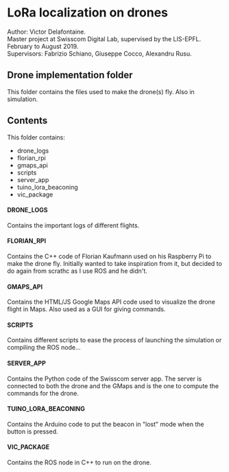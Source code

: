 # LoRa localization on drones

Author: Victor Delafontaine.  
Master project at Swisscom Digital Lab, supervised by the LIS-EPFL.  
February to August 2019.  
Supervisors: Fabrizio Schiano, Giuseppe Cocco, Alexandru Rusu.  


## Drone implementation folder

This folder contains the files used to make the drone(s) fly. Also in simulation.


## Contents

This folder contains:
- drone_logs
- florian_rpi
- gmaps_api
- scripts
- server_app
- tuino_lora_beaconing
- vic_package

#### DRONE_LOGS
Contains the important logs of different flights.

#### FLORIAN_RPI
Contains the C++ code of Florian Kaufmann used on his Raspberry Pi to make the drone fly. Initially wanted to take inspiration from it, but decided to do again from scrathc as I use ROS and he didn't.

#### GMAPS_API
Contains the HTML/JS Google Maps API code used to visualize the drone flight in Maps. Also used as a GUI for giving commands.

#### SCRIPTS
Contains different scripts to ease the process of launching the simulation or compiling the ROS node...

#### SERVER_APP
Contains the Python code of the Swisscom server app. The server is connected to both the drone and the GMaps and is the one to compute the commands for the drone.

#### TUINO_LORA_BEACONING
Contains the Arduino code to put the beacon in "lost" mode when the button is pressed.

#### VIC_PACKAGE
Contains the ROS node in C++ to run on the drone.
